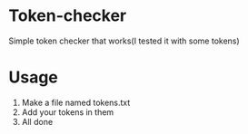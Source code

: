 # Token-checker
Simple token checker that works(I tested it with some tokens)

# Usage
1. Make a file named tokens.txt
2. Add your tokens in them
3. All done

